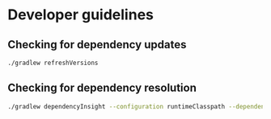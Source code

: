 # Developer guidelines

## Checking for dependency updates

```bash
./gradlew refreshVersions
```

## Checking for dependency resolution

```bash
./gradlew dependencyInsight --configuration runtimeClasspath --dependency dependency-name
```

